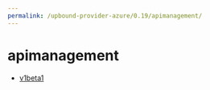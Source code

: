 ```yaml
---
permalink: /upbound-provider-azure/0.19/apimanagement/
---
```


# apimanagement



* [v1beta1](v1beta1/index.md)